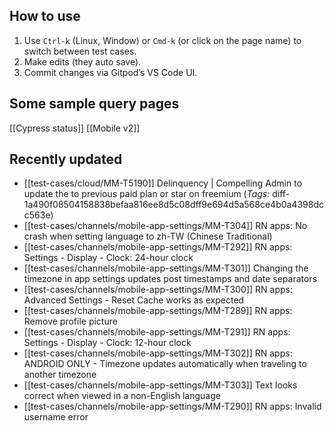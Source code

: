 ## How to use

1. Use `Ctrl-k` (Linux, Window) or `Cmd-k` (or click on the page name) to switch between test cases.
2. Make edits (they auto save).
3. Commit changes via Gitpod’s VS Code UI.

## Some sample query pages

[[Cypress status]]
[[Mobile v2]]

## Recently updated

<!-- #query page render [[template/test-case]] where status = "Active" order by last_updated desc limit 10 -->

- [[test-cases/cloud/MM-T5190]] Delinquency | Compelling Admin to update the to previous paid plan or star on freemium (_Tags:_ diff-1a490f08504158838befaa816ee8d5c08dff9e694d5a568ce4b0a4398dcc563e)
- [[test-cases/channels/mobile-app-settings/MM-T304]] RN apps: No crash when setting language to zh-TW (Chinese Traditional)
- [[test-cases/channels/mobile-app-settings/MM-T292]] RN apps: Settings - Display - Clock: 24-hour clock
- [[test-cases/channels/mobile-app-settings/MM-T301]] Changing the timezone in app settings updates post timestamps and date separators
- [[test-cases/channels/mobile-app-settings/MM-T300]] RN apps: Advanced Settings - Reset Cache works as expected
- [[test-cases/channels/mobile-app-settings/MM-T289]] RN apps: Remove profile picture
- [[test-cases/channels/mobile-app-settings/MM-T291]] RN apps: Settings - Display - Clock: 12-hour clock
- [[test-cases/channels/mobile-app-settings/MM-T302]] RN apps: ANDROID ONLY - Timezone updates automatically when traveling to another timezone
- [[test-cases/channels/mobile-app-settings/MM-T303]] Text looks correct when viewed in a non-English language
- [[test-cases/channels/mobile-app-settings/MM-T290]] RN apps: Invalid username error

<!-- /query -->
